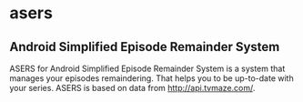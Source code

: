 # asers
Android Simplified Episode Remainder System
-------------------------------------------
ASERS for Android Simplified Episode Remainder System is a system that manages your episodes remaindering.
That helps you to be up-to-date with your series.
ASERS is based on data from http://api.tvmaze.com/.
